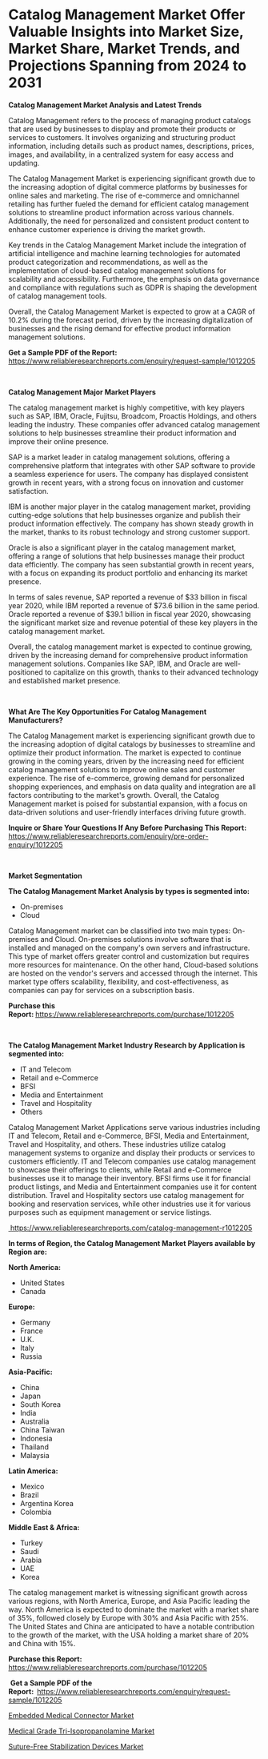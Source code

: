 <p><h1>Catalog Management Market Offer Valuable Insights into Market Size, Market Share, Market Trends, and Projections Spanning from 2024 to 2031</h1></p><p><strong>Catalog Management Market Analysis and Latest Trends</strong></p>
<p><p>Catalog Management refers to the process of managing product catalogs that are used by businesses to display and promote their products or services to customers. It involves organizing and structuring product information, including details such as product names, descriptions, prices, images, and availability, in a centralized system for easy access and updating.</p><p>The Catalog Management Market is experiencing significant growth due to the increasing adoption of digital commerce platforms by businesses for online sales and marketing. The rise of e-commerce and omnichannel retailing has further fueled the demand for efficient catalog management solutions to streamline product information across various channels. Additionally, the need for personalized and consistent product content to enhance customer experience is driving the market growth.</p><p>Key trends in the Catalog Management Market include the integration of artificial intelligence and machine learning technologies for automated product categorization and recommendations, as well as the implementation of cloud-based catalog management solutions for scalability and accessibility. Furthermore, the emphasis on data governance and compliance with regulations such as GDPR is shaping the development of catalog management tools.</p><p>Overall, the Catalog Management Market is expected to grow at a CAGR of 10.2% during the forecast period, driven by the increasing digitalization of businesses and the rising demand for effective product information management solutions.</p></p>
<p><strong>Get a Sample PDF of the Report:&nbsp;</strong> <a href="https://www.reliableresearchreports.com/enquiry/request-sample/1012205">https://www.reliableresearchreports.com/enquiry/request-sample/1012205</a></p>
<p>&nbsp;</p>
<p><strong>Catalog Management Major Market Players</strong></p>
<p><p>The catalog management market is highly competitive, with key players such as SAP, IBM, Oracle, Fujitsu, Broadcom, Proactis Holdings, and others leading the industry. These companies offer advanced catalog management solutions to help businesses streamline their product information and improve their online presence.</p><p>SAP is a market leader in catalog management solutions, offering a comprehensive platform that integrates with other SAP software to provide a seamless experience for users. The company has displayed consistent growth in recent years, with a strong focus on innovation and customer satisfaction.</p><p>IBM is another major player in the catalog management market, providing cutting-edge solutions that help businesses organize and publish their product information effectively. The company has shown steady growth in the market, thanks to its robust technology and strong customer support.</p><p>Oracle is also a significant player in the catalog management market, offering a range of solutions that help businesses manage their product data efficiently. The company has seen substantial growth in recent years, with a focus on expanding its product portfolio and enhancing its market presence.</p><p>In terms of sales revenue, SAP reported a revenue of $33 billion in fiscal year 2020, while IBM reported a revenue of $73.6 billion in the same period. Oracle reported a revenue of $39.1 billion in fiscal year 2020, showcasing the significant market size and revenue potential of these key players in the catalog management market.</p><p>Overall, the catalog management market is expected to continue growing, driven by the increasing demand for comprehensive product information management solutions. Companies like SAP, IBM, and Oracle are well-positioned to capitalize on this growth, thanks to their advanced technology and established market presence.</p></p>
<p>&nbsp;</p>
<p><strong>What Are The Key Opportunities For Catalog Management Manufacturers?</strong></p>
<p><p>The Catalog Management market is experiencing significant growth due to the increasing adoption of digital catalogs by businesses to streamline and optimize their product information. The market is expected to continue growing in the coming years, driven by the increasing need for efficient catalog management solutions to improve online sales and customer experience. The rise of e-commerce, growing demand for personalized shopping experiences, and emphasis on data quality and integration are all factors contributing to the market's growth. Overall, the Catalog Management market is poised for substantial expansion, with a focus on data-driven solutions and user-friendly interfaces driving future growth.</p></p>
<p><strong>Inquire or Share Your Questions If Any Before Purchasing This Report:</strong> <a href="https://www.reliableresearchreports.com/enquiry/pre-order-enquiry/1012205">https://www.reliableresearchreports.com/enquiry/pre-order-enquiry/1012205</a></p>
<p>&nbsp;</p>
<p><strong>Market Segmentation</strong></p>
<p><strong>The Catalog Management Market Analysis by types is segmented into:</strong></p>
<p><ul><li>On-premises</li><li>Cloud</li></ul></p>
<p><p>Catalog Management market can be classified into two main types: On-premises and Cloud. On-premises solutions involve software that is installed and managed on the company's own servers and infrastructure. This type of market offers greater control and customization but requires more resources for maintenance. On the other hand, Cloud-based solutions are hosted on the vendor's servers and accessed through the internet. This market type offers scalability, flexibility, and cost-effectiveness, as companies can pay for services on a subscription basis.</p></p>
<p><strong>Purchase this Report:&nbsp;</strong><a href="https://www.reliableresearchreports.com/purchase/1012205">https://www.reliableresearchreports.com/purchase/1012205</a></p>
<p>&nbsp;</p>
<p><strong>The Catalog Management Market Industry Research by Application is segmented into:</strong></p>
<p><ul><li>IT and Telecom</li><li>Retail and e-Commerce</li><li>BFSI</li><li>Media and Entertainment</li><li>Travel and Hospitality</li><li>Others</li></ul></p>
<p><p>Catalog Management Market Applications serve various industries including IT and Telecom, Retail and e-Commerce, BFSI, Media and Entertainment, Travel and Hospitality, and others. These industries utilize catalog management systems to organize and display their products or services to customers efficiently. IT and Telecom companies use catalog management to showcase their offerings to clients, while Retail and e-Commerce businesses use it to manage their inventory. BFSI firms use it for financial product listings, and Media and Entertainment companies use it for content distribution. Travel and Hospitality sectors use catalog management for booking and reservation services, while other industries use it for various purposes such as equipment management or service listings.</p></p>
<p><a href="https://www.reliableresearchreports.com/catalog-management-r1012205">&nbsp;https://www.reliableresearchreports.com/catalog-management-r1012205</a></p>
<p><strong>In terms of Region, the Catalog Management Market Players available by Region are:</strong></p>
<p>
    <p> <strong> North America: </strong>
        <ul>
            <li>United States</li>
            <li>Canada</li>
        </ul>
        </p> 
    <p> <strong> Europe: </strong>
        <ul>
            <li>Germany</li>
            <li>France</li>
            <li>U.K.</li>
            <li>Italy</li>
            <li>Russia</li>
        </ul>
        </p> 
    <p> <strong> Asia-Pacific: </strong>
        <ul>
            <li>China</li>
            <li>Japan</li>
            <li>South Korea</li>
            <li>India</li>
            <li>Australia</li>
            <li>China Taiwan</li>
            <li>Indonesia</li>
            <li>Thailand</li>
            <li>Malaysia</li>
        </ul>
        </p> 
    <p> <strong> Latin America: </strong>
        <ul>
            <li>Mexico</li>
            <li>Brazil</li>
            <li>Argentina Korea</li>
            <li>Colombia</li>
        </ul>
        </p> 
    <p> <strong> Middle East & Africa: </strong>
        <ul>
            <li>Turkey</li>
            <li>Saudi</li>
            <li>Arabia</li>
            <li>UAE</li>
            <li>Korea</li>
        </ul>
    </p>
    </p>
<p><p>The catalog management market is witnessing significant growth across various regions, with North America, Europe, and Asia Pacific leading the way. North America is expected to dominate the market with a market share of 35%, followed closely by Europe with 30% and Asia Pacific with 25%. The United States and China are anticipated to have a notable contribution to the growth of the market, with the USA holding a market share of 20% and China with 15%.</p></p>
<p><strong>Purchase this Report: </strong><a href="https://www.reliableresearchreports.com/purchase/1012205">https://www.reliableresearchreports.com/purchase/1012205</a></p>
<p>&nbsp;<strong>Get a Sample PDF of the Report:&nbsp;&nbsp;</strong><a href="https://www.reliableresearchreports.com/enquiry/request-sample/1012205">https://www.reliableresearchreports.com/enquiry/request-sample/1012205</a></p>
<p><strong></strong></p>
<p><p><a href="https://www.linkedin.com/pulse/embedded-medical-connector-market-outlook-industry-overview-xod8f?trackingId=rQKGqN3gbDMTi%2BB0J%2FFOeQ%3D%3D">Embedded Medical Connector Market</a></p><p><a href="https://www.linkedin.com/pulse/medical-grade-tri-isopropanolamine-market-outlook-industry-overview-dinvf?trackingId=W9N7qd72af0aN9ZIQjEwag%3D%3D">Medical Grade Tri-Isopropanolamine Market</a></p><p><a href="https://www.linkedin.com/pulse/suture-free-stabilization-devices-market-outlook-industry-overview-nqqif?trackingId=ar23mMqUpPR6okw%2Bv0TjRA%3D%3D">Suture-Free Stabilization Devices Market</a></p></p>